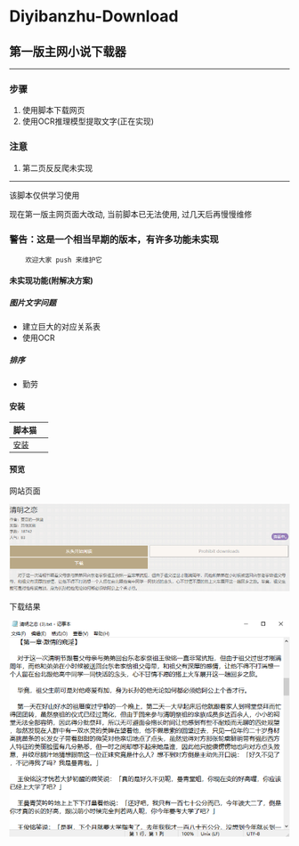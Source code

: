 # Diyibanzhu-Download

## 第一版主网小说下载器

---

### 步骤

1. 使用脚本下载网页
2. 使用OCR推理模型提取文字(正在实现)

### 注意

1. 第二页反反爬未实现

---

该脚本仅供学习使用

现在第一版主网页面大改动, 当前脚本已无法使用, 过几天后再慢慢维修

### 警告：这是一个相当早期的版本，有许多功能未实现

```
    欢迎大家 push 来维护它
```

#### 未实现功能(附解决方案)

##### 图片文字问题

+ 建立巨大的对应关系表
+ 使用OCR

##### 排序

+ 勤劳


#### 安装

| 脚本猫                                                                        |     |
|----------------------------------------------------------------------------|-----|
| [安装](https://scriptcat.org/scripts/code/431/Diyibanzhu+Downloader.user.js) |     |

#### 预览

网站页面

![001](./img/001.png)

下载结果

![002](./img/002.png)

